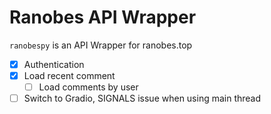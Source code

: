 # Ranobes API Wrapper


`ranobespy` is an API Wrapper for ranobes.top

- [x] Authentication
- [x] Load recent comment
  - [ ] Load comments by user
- [ ] Switch to Gradio, SIGNALS issue when using main thread